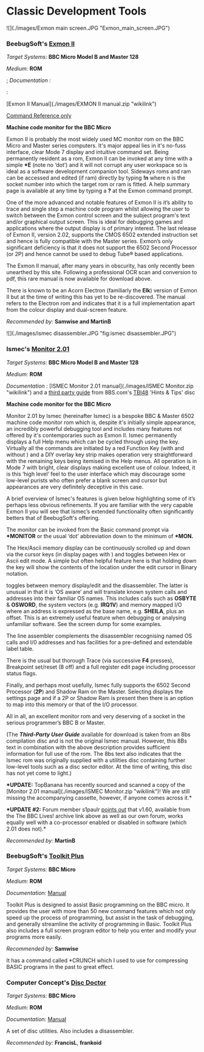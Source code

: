 # Classic Development Tools

![](./images/Exmon main screen.JPG "Exmon_main_screen.JPG")

### BeebugSoft's [Exmon II](http://bbc.nvg.org/rom/Beebug/lang/)

_Target Systems:_ **BBC Micro Model B and Master 128**

_Medium:_ **ROM**

; _Documentation :_

:

[Exmon II Manual](./images/EXMON II manual.zip "wikilink")

[Command Reference only](http://bbc.nvg.org/rom/Beebug/lang/Exmon2-reference.pdf)

**Machine code monitor for the BBC Micro**

Exmon II is probably the most widely used MC monitor rom on the BBC Micro and Master series computers. It's major appeal lies in it's no-fuss interface, clear Mode 7 display and intuitive command set. Being permanently resident as a rom, Exmon II can be invoked at any time with a simple **\*E** (note no ‘dot’) and it will not corrupt any user workspace so is ideal as a software development companion tool. Sideways roms and ram can be accessed and edited (if ram) directly by typing **!n** where n is the socket number into which the target rom or ram is fitted. A help summary page is available at any time by typing a **?** at the Exmon command prompt.

One of the more advanced and notable features of Exmon II is it’s ability to trace and single step a machine code program whilst allowing the user to switch between the Exmon control screen and the subject program's text and/or graphical output screen. This is ideal for debugging games and applications where the output display is of primary interest. The last release of Exmon II, version 2.02, supports the CMOS 6502 extended instruction set and hence is fully compatible with the Master series. Exmon’s only significant deficiency is that it does not support the 6502 Second Processor (or 2P) and hence cannot be used to debug Tube® based applications.

The Exmon II manual, after many years in obscurity, has only recently been unearthed by this site. Following a professional OCR scan and conversion to pdf, this rare manual is now available for download above.

There is known to be an Acorn Electron (familiarly the **Elk**) version of Exmon II but at the time of writing this has yet to be re-discovered. The manual refers to the Electron rom and indicates that it is a full implementation apart from the colour display and dual-screen feature.

_Recommended by:_ **Samwise and MartinB**

![](./images/ismec disassembler.JPG "fig:ismec disassembler.JPG")

### Ismec's [Monitor 2.01](http://bbc.nvg.org/rom/Various/prog/)

_Target Systems:_ **BBC Micro Model B and Master 128**

_Medium:_ **ROM**

_Documentation :_ [ISMEC Monitor 2.01 manual](./images/ISMEC Monitor.zip "wikilink") and a [third party guide](Ismec.zip "wikilink") from 8BS.com's [TBI48](http://8bs.com/pool/tbi/tbi48.zip) 'Hints & Tips' disc

**Machine code monitor for the BBC Micro**

Monitor 2.01 by Ismec (hereinafter Ismec) is a bespoke BBC & Master 6502 machine code monitor rom which is, despite it's initially simple appearance, an incredibly powerful debugging tool and includes many features not offered by it's contemporaries such as Exmon II. Ismec permanently displays a full Help menu which can be cycled through using the **<Return>** key. Virtually all the commands are initiated by a red Function Key (with and without **<Shift>**) and a DIY overlay key strip makes operation very straightforward with the remaining keys being itemised in the Help menus. All operation is in Mode 7 with bright, clear displays making excellent use of colour. Indeed, it is this ‘high level’ feel to the user interface which may discourage some low-level purists who often prefer a blank screen and cursor but appearances are very definitely deceptive in this case.

A brief overview of Ismec's features is given below highlighting some of it’s perhaps less obvious refinements. If you are familiar with the very capable Exmon II you will see that Ismec’s extended functionality often significantly betters that of BeebugSoft's offering.

The monitor can be invoked from the Basic command prompt via **\*MONITOR** or the usual ‘dot’ abbreviation down to the minimum of **\*MON.**

The Hex/Ascii memory display can be continuously scrolled up and down via the cursor keys (in display pages with **<Shift>**) and **<Escape>** toggles between Hex or Ascii edit mode. A simple but often helpful feature here is that holding down the **<Copy>** key will show the contents of the location under the edit cursor in Binary notation.

**<TAB>** toggles between memory display/edit and the disassembler. The latter is unusual in that it is ‘OS aware’ and will translate known system calls and addresses into their familiar OS names. This includes calls such as **OSBYTE** & **OSWORD**, the system vectors (e.g. **IRQ1V**) and memory mapped I/O where an address is expressed as the base name, e.g. **SHEILA**, plus an offset. This is an extremely useful feature when debugging or analysing unfamiliar software. See the screen dump for some examples.

The line assembler complements the disassembler recognising named OS calls and I/0 addresses and has facilities for a pre-defined and extendable label table.

There is the usual but thorough Trace (via successive **F4** presses), Breakpoint set/reset (8 off) and a full register edit page including processor status flags.

Finally, and perhaps most usefully, Ismec fully supports the 6502 Second Processor (**2P**) and Shadow Ram on the Master. Selecting **<Shift><F4>** displays the settings page and if a 2P or Shadow Ram is present then there is an option to map into this memory or that of the I/O processor.

All in all, an excellent monitor rom and very deserving of a socket in the serious programmer’s BBC B or Master.

(The **_Third-Party User Guide_** available for download is taken from an 8bs compilation disc and is not the original Ismec manual. However, this 8Bs text in combination with the above description provides sufficient information for full use of the rom. The 8bs text also indicates that the Ismec rom was originally supplied with a utilities disc containing further low-level tools such as a disc sector editor. At the time of writing, this disc has not yet come to light.)

**\*UPDATE:** TopBanana has recently sourced and scanned a copy of the [Monitor 2.01 manual](./images/ISMEC Monitor.zip "wikilink")! We are still missing the accompanying cassette, however, if anyone comes across it.\*

**\*UPDATE \#2:** Forum member s1paulr [points out](http://www.retrosoftware.co.uk/forum/viewtopic.php?p=5986#p5986) that v1.60, available from the The BBC Lives! archive link above as well as our own forum, works equally well with a co-processor enabled or disabled in software (which 2.01 does not).\*

_Recommended by:_ **MartinB**

### BeebugSoft's [Toolkit Plus](http://bbc.nvg.org/rom/Beebug/util/)

_Target Systems:_ **BBC Micro**

_Medium:_ **ROM**

_Documentation:_ [Manual](http://www.bbcdocs.com/software.htm)

Toolkit Plus is designed to assist Basic programming on the BBC micro. It provides the user with more than 50 new command features which not only speed up the process of programming, but assist in the task of debugging, and generally streamline the activity of programming in Basic. Toolkit Plus also includes a full screen program editor to help you enter and modify your programs more easily.

_Recommended by:_ **Samwise**

It has a command called \*CRUNCH which I used to use for compressing BASIC programs in the past to great effect.

### Computer Concept's [Disc Doctor](http://bbc.nvg.org/rom/ComputerConcepts/util/DiscDoctor-1.10.rom)

_Target Systems:_ **BBC Micro**

_Medium:_ **ROM**

_Documentation:_ [Manual](http://www.bbcdocs.com/software.htm)

A set of disc utilities. Also includes a disassembler.

_Recommended by:_ **FrancisL**, **frankoid**
